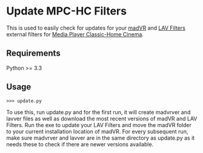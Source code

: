 # Update MPC-HC Filters

This is used to easily check for updates for your [madVR](http://forum.doom9.org/showthread.php?t=146228) and [LAV Filters](http://forum.doom9.org/showthread.php?t=156191) external filters for [Media Player Classic-Home Cinema](https://nightly.mpc-hc.org/).

## Requirements

Python >= 3.3

## Usage
    >>> update.py


To use this, run update.py and for the first run, it will create madvrver and lavver files as well as download the most recent versions of madVR and LAV Filters. Run the exe to update your LAV Filters and move the madVR folder to your current installation location of madVR. For every subsequent run, make sure madvrver and lavver are in the same directory as update.py as it needs these to check if there are newer versions available.
